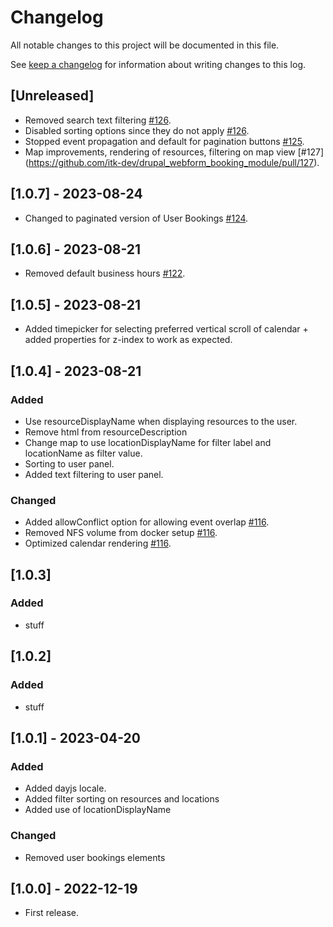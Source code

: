 # Changelog

All notable changes to this project will be documented in this file.

See [keep a changelog](https://keepachangelog.com/en/1.0.0/) for information about writing changes to this log.

## [Unreleased]

- Removed search text filtering [#126](https://github.com/itk-dev/drupal_webform_booking_module/pull/126).
- Disabled sorting options since they do not apply [#126](https://github.com/itk-dev/drupal_webform_booking_module/pull/126).
- Stopped event propagation and default for pagination buttons [#125](https://github.com/itk-dev/drupal_webform_booking_module/pull/125).
- Map improvements, rendering of resources, filtering on map view [#127] (https://github.com/itk-dev/drupal_webform_booking_module/pull/127).

## [1.0.7] - 2023-08-24

- Changed to paginated version of User Bookings [#124](https://github.com/itk-dev/drupal_webform_booking_module/pull/124).

## [1.0.6] - 2023-08-21

- Removed default business hours [#122](https://github.com/itk-dev/drupal_webform_booking_module/pull/122).

## [1.0.5] - 2023-08-21

- Added timepicker for selecting preferred vertical scroll of calendar + added properties for z-index to work as expected.

## [1.0.4] - 2023-08-21

### Added

- Use resourceDisplayName when displaying resources to the user.
- Remove html from resourceDescription
- Change map to use locationDisplayName for filter label and locationName as filter value.
- Sorting to user panel.
- Added text filtering to user panel.

### Changed

- Added allowConflict option for allowing event overlap [#116](https://github.com/itk-dev/drupal_webform_booking_module/pull/116).
- Removed NFS volume from docker setup [#116](https://github.com/itk-dev/drupal_webform_booking_module/pull/116).
- Optimized calendar rendering [#116](https://github.com/itk-dev/drupal_webform_booking_module/pull/116).

## [1.0.3]

### Added

 - stuff

## [1.0.2]

### Added

 - stuff

## [1.0.1] - 2023-04-20

### Added

- Added dayjs locale.
- Added filter sorting on resources and locations
- Added use of locationDisplayName

### Changed

- Removed user bookings elements

## [1.0.0] - 2022-12-19

- First release.
